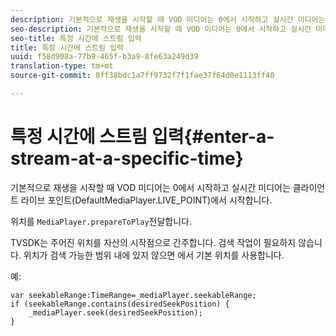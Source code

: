 ```yaml
---
description: 기본적으로 재생을 시작할 때 VOD 미디어는 0에서 시작하고 실시간 미디어는 클라이언트 라이브 포인트(DefaultMediaPlayer.LIVE_POINT)에서 시작합니다.
seo-description: 기본적으로 재생을 시작할 때 VOD 미디어는 0에서 시작하고 실시간 미디어는 클라이언트 라이브 포인트(DefaultMediaPlayer.LIVE_POINT)에서 시작합니다.
seo-title: 특정 시간에 스트림 입력
title: 특정 시간에 스트림 입력
uuid: f58d908a-77b9-465f-b3a9-8fe63a249d39
translation-type: tm+mt
source-git-commit: 8ff38bdc1a7ff9732f7f1fae37f64d0e1113ff40

---
```



# 특정 시간에 스트림 입력{#enter-a-stream-at-a-specific-time}

기본적으로 재생을 시작할 때 VOD 미디어는 0에서 시작하고 실시간 미디어는 클라이언트 라이브 포인트(DefaultMediaPlayer.LIVE_POINT)에서 시작합니다.

위치를 `MediaPlayer.prepareToPlay`전달합니다.

TVSDK는 주어진 위치를 자산의 시작점으로 간주합니다. 검색 작업이 필요하지 않습니다. 위치가 검색 가능한 범위 내에 있지 않으면 에서 기본 위치를 사용합니다.

예:

```
var seekableRange:TimeRange=_mediaPlayer.seekableRange; 
if (seekableRange.contains(desiredSeekPosition) { 
    _mediaPlayer.seek(desiredSeekPosition); 
}
```
